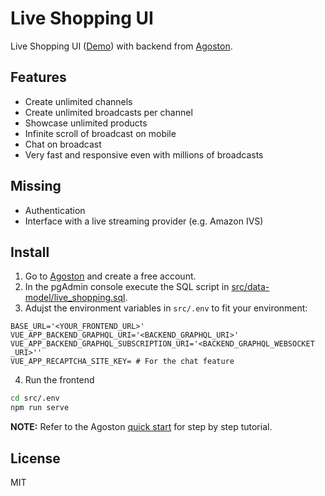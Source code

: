 # Live Shopping UI

Live Shopping UI ([Demo](https://live-shopping-ui.agoston.io/))
with backend from [Agoston](https://agoston.io/).

## Features

- Create unlimited channels
- Create unlimited broadcasts per channel
- Showcase unlimited products
- Infinite scroll of broadcast on mobile
- Chat on broadcast
- Very fast and responsive even with millions of broadcasts

## Missing

- Authentication
- Interface with a live streaming provider (e.g. Amazon IVS)

## Install

1. Go to [Agoston](https://agoston.io) and create a free account.
2. In the pgAdmin console execute the SQL script in [src/data-model/live_shopping.sql](src/data-model/live_shopping.sql).
3. Adujst the environment variables in `src/.env` to fit your environment:

```env
BASE_URL='<YOUR_FRONTEND_URL>'
VUE_APP_BACKEND_GRAPHQL_URI='<BACKEND_GRAPHQL_URI>'
VUE_APP_BACKEND_GRAPHQL_SUBSCRIPTION_URI='<BACKEND_GRAPHQL_WEBSOCKET _URI>''
VUE_APP_RECAPTCHA_SITE_KEY= # For the chat feature
```

4. Run the frontend

```sh
cd src/.env
npm run serve
```


**NOTE:** Refer to the Agoston [quick start](https://docs.agoston.io/quickstart) for step by step tutorial.

## License

MIT
